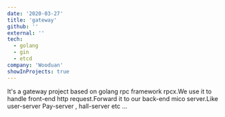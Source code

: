 ```yaml
---
date: '2020-03-27'
title: 'gateway'
github: ''
external: ''
tech:
  - golang
  - gin
  - etcd
company: 'Wooduan'
showInProjects: true
---
```


It's a gateway project based on golang rpc framework rpcx.We use it to handle front-end http request.Forward it to our back-end mico server.Like user-server
Pay-server , hall-server etc ...
